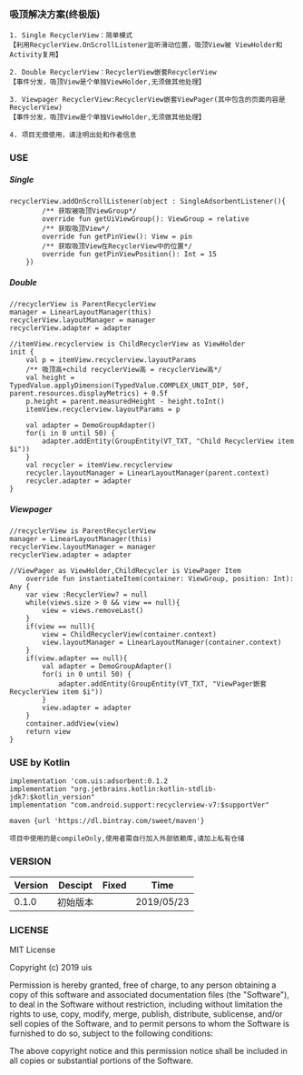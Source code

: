 
### 吸顶解决方案(终极版)

    1. Single RecyclerView：简单模式
    【利用RecyclerView.OnScrollListener监听滑动位置，吸顶View被 ViewHolder和Activity复用】
    
    2. Double RecyclerView：RecyclerView嵌套RecyclerView
    【事件分发，吸顶View是个单独ViewHolder,无须做其他处理】
    
    3. Viewpager RecyclerView:RecyclerView嵌套ViewPager(其中包含的页面内容是RecyclerView)
    【事件分发，吸顶View是个单独ViewHolder,无须做其他处理】
    
    4. 项目无偿使用，请注明出处和作者信息
    

### USE
##### Single
    recyclerView.addOnScrollListener(object : SingleAdsorbentListener(){
            /** 获取被吸顶ViewGroup*/
            override fun getUiViewGroup(): ViewGroup = relative
            /** 获取吸顶View*/
            override fun getPinView(): View = pin
            /** 获取吸顶View在RecyclerView中的位置*/
            override fun getPinViewPosition(): Int = 15
        })
##### Double
    //recyclerView is ParentRecyclerView
    manager = LinearLayoutManager(this)
    recyclerView.layoutManager = manager
    recyclerView.adapter = adapter
    
    //itemView.recyclerview is ChildRecyclerView as ViewHolder
    init {
        val p = itemView.recyclerview.layoutParams
        /** 吸顶高+child recyclerView高 = recyclerView高*/
        val height = TypedValue.applyDimension(TypedValue.COMPLEX_UNIT_DIP, 50f, parent.resources.displayMetrics) + 0.5f
        p.height = parent.measuredHeight - height.toInt()
        itemView.recyclerview.layoutParams = p

        val adapter = DemoGroupAdapter()
        for(i in 0 until 50) {
            adapter.addEntity(GroupEntity(VT_TXT, "Child RecyclerView item $i"))
        }
        val recycler = itemView.recyclerview
        recycler.layoutManager = LinearLayoutManager(parent.context)
        recycler.adapter = adapter
    }

##### Viewpager
    //recyclerView is ParentRecyclerView
    manager = LinearLayoutManager(this)
    recyclerView.layoutManager = manager
    recyclerView.adapter = adapter
    
    //ViewPager as ViewHolder,ChildRecycler is ViewPager Item
        override fun instantiateItem(container: ViewGroup, position: Int): Any {
        var view :RecyclerView? = null
        while(views.size > 0 && view == null){
            view = views.removeLast()
        }
        if(view == null){
            view = ChildRecyclerView(container.context)
            view.layoutManager = LinearLayoutManager(container.context)
        }
        if(view.adapter == null){
            val adapter = DemoGroupAdapter()
            for(i in 0 until 50) {
                adapter.addEntity(GroupEntity(VT_TXT, "ViewPager嵌套RecyclerView item $i"))
            }
            view.adapter = adapter
        }
        container.addView(view)
        return view
    }
    

### USE by Kotlin
    implementation 'com.uis:adsorbent:0.1.2
    implementation "org.jetbrains.kotlin:kotlin-stdlib-jdk7:$kotlin_version"
    implementation "com.android.support:recyclerview-v7:$supportVer"
    
    maven {url 'https://dl.bintray.com/sweet/maven'}

``` 项目中使用的是compileOnly,使用者需自行加入外部依赖库,请加上私有仓储 ```

### VERSION

Version|Descipt|Fixed|Time
----|----|----|----
0.1.0|初始版本| |2019/05/23


### LICENSE
MIT License

Copyright (c) 2019 uis

Permission is hereby granted, free of charge, to any person obtaining a copy
of this software and associated documentation files (the "Software"), to deal
in the Software without restriction, including without limitation the rights
to use, copy, modify, merge, publish, distribute, sublicense, and/or sell
copies of the Software, and to permit persons to whom the Software is
furnished to do so, subject to the following conditions:

The above copyright notice and this permission notice shall be included in all
copies or substantial portions of the Software.
